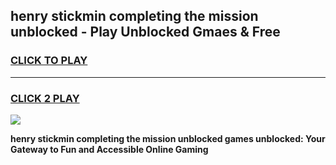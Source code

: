 
## henry stickmin completing the mission unblocked - Play Unblocked Gmaes & Free
<h3>
<a href="https://news.freeplayer.one?title=henry_stickmin_completing_the_mission_unblocked&ref=23F">CLICK TO PLAY</a></h3>
<hr>

<h3>
<a href="https://news.freeplayer.one?title=henry_stickmin_completing_the_mission_unblocked&ref=23F">CLICK 2 PLAY</a>
  
</h3>

<a href="https://news.freeplayer.one?title=henry_stickmin_completing_the_mission_unblocked&ref=23F/"><img src="https://clearcache.store/games.png"></a>


**henry stickmin completing the mission unblocked games unblocked: Your Gateway to Fun and Accessible Online Gaming**
